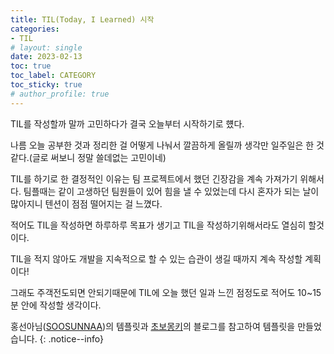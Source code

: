 ```yaml
---
title: TIL(Today, I Learned) 시작
categories:
- TIL
# layout: single
date: 2023-02-13
toc: true
toc_label: CATEGORY
toc_sticky: true
# author_profile: true
---
```


TIL를 작성할까 말까 고민하다가 결국 오늘부터 시작하기로 헀다.

나름 오늘 공부한 것과 정리한 걸 어떻게 나눠서 깔끔하게 올릴까 생각만 일주일은 한 것같다.(글로 써보니 정말 쓸데없는 고민이네)

TIL를 하기로 한 결정적인 이유는 팀 프로젝트에서 했던 긴장감을 계속 가져가기 위해서다. 팀플때는 같이 고생하던 팀원들이 있어 힘을 낼 수 있었는데 다시 혼자가 되는 날이 많아지니 텐션이 점점 떨어지는 걸 느꼈다.

적어도 TIL을 작성하면 하루하루 목표가 생기고 TIL을 작성하기위해서라도 열심히 할것이다.

TIL을 적지 않아도 개발을 지속적으로 할 수 있는 습관이 생길 때까지 계속 작성할 계획이다!

그래도 주객전도되면 안되기때문에 TIL에 오늘 했던 일과 느낀 점정도로 적어도 10~15분 안에 작성할 생각이다.


홍선아님([SOOSUNNAA](http://www.linkedin.com/in/suna-hong))의 템플릿과 [초보몽키](https://wayhome25.github.io/)의 블로그를 참고하여 템플릿을 만들었습니다.
{: .notice--info}